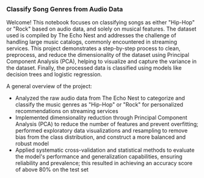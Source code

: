 ### Classify Song Genres from Audio Data

Welcome! This notebook focuses on classifying songs as either "Hip-Hop" or "Rock" based on audio data, and solely on musical features. The dataset used is compiled by The Echo Nest and addresses the challenge of handling large music catalogs, commonly encountered in streaming services. This project demonstrates a step-by-step process to clean, preprocess, and reduce the dimensionality of the dataset using Principal Component Analysis (PCA), helping to visualize and capture the variance in the dataset. Finally, the processed data is classified using models like decision trees and logistic regression.

A general overview of the project:

- Analyzed the raw audio data from The Echo Nest to categorize and classify the music genres as "Hip-Hop" or "Rock" for personalized recommendations on streaming services
- Implemented dimensionality reduction through Principal Component Analysis (PCA) to reduce the number of features and prevent overfitting; performed exploratory data visualizations and resampling to remove bias from the class distribution, and construct a more balanced and robust model
- Applied systematic cross-validation and statistical methods to evaluate the model's performance and generalization capabilities, ensuring reliability and prevalence; this resulted in achieving an accuracy score of above 80% on the test set
